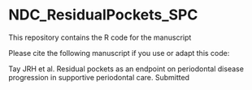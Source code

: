 # NDC_ResidualPockets_SPC

This repository contains the R code for the manuscript

Please cite the following manuscript if you use or adapt this code:

Tay JRH et al. Residual pockets as an endpoint on periodontal disease progression in supportive periodontal care. Submitted
